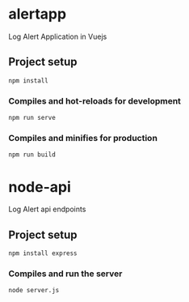 # alertapp
Log Alert Application in Vuejs


## Project setup
```
npm install
```

### Compiles and hot-reloads for development
```
npm run serve
```

### Compiles and minifies for production
```
npm run build
```

# node-api
Log Alert api endpoints


## Project setup
```
npm install express

```

### Compiles and run the server
```
node server.js
```


